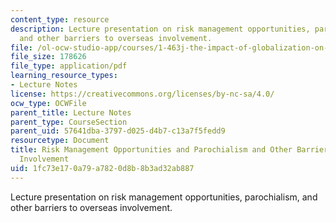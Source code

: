 ```yaml
---
content_type: resource
description: Lecture presentation on risk management opportunities, parochialism,
  and other barriers to overseas involvement.
file: /ol-ocw-studio-app/courses/1-463j-the-impact-of-globalization-on-the-built-environment-fall-2009/1fc73e170a79a7820d8b8b3ad32ab887_MIT1_463JF09_lec09.pdf
file_size: 178626
file_type: application/pdf
learning_resource_types:
- Lecture Notes
license: https://creativecommons.org/licenses/by-nc-sa/4.0/
ocw_type: OCWFile
parent_title: Lecture Notes
parent_type: CourseSection
parent_uid: 57641dba-3797-d025-d4b7-c13a7f5fedd9
resourcetype: Document
title: Risk Management Opportunities and Parochialism and Other Barriers to Overseas
  Involvement
uid: 1fc73e17-0a79-a782-0d8b-8b3ad32ab887
---
```

Lecture presentation on risk management opportunities, parochialism, and other barriers to overseas involvement.